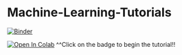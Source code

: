 # Machine-Learning-Tutorials

[![Binder](https://mybinder.org/badge_logo.svg)](https://mybinder.org/v2/gh/DelisLab/Machine-Learning-Tutorials/main?urlpath=tree)</br>


[![Open In Colab](https://colab.research.google.com/assets/colab-badge.svg)](https://colab.research.google.com/github/DelisLab/Machine-Learning-Tutorials/blob/main/DIY_Machine_learning.ipynb)
^^Click on the badge to begin the tutorial!!
